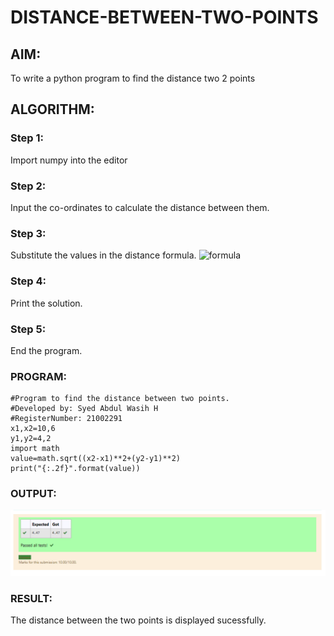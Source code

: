 # DISTANCE-BETWEEN-TWO-POINTS

## AIM:
To write a python program to find the distance two 2 points
## ALGORITHM:

### Step 1: 
Import numpy into the editor
### Step 2: 
Input the co-ordinates to calculate the distance between them.
### Step 3: 
Substitute the values in the distance formula.
![formula](formula.jpg)
### Step 4: 
Print the solution.
### Step 5: 
End the program.
### PROGRAM:
~~~
#Program to find the distance between two points.
#Developed by: Syed Abdul Wasih H
#RegisterNumber: 21002291
x1,x2=10,6
y1,y2=4,2
import math
value=math.sqrt((x2-x1)**2+(y2-y1)**2)
print("{:.2f}".format(value))

~~~
### OUTPUT:
![output](img.png)

### RESULT:
The distance between the two points is displayed sucessfully.
